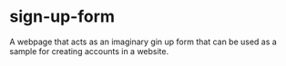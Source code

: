 # sign-up-form
A webpage that acts as an imaginary gin up form that can be used as a sample for creating accounts in a website.
